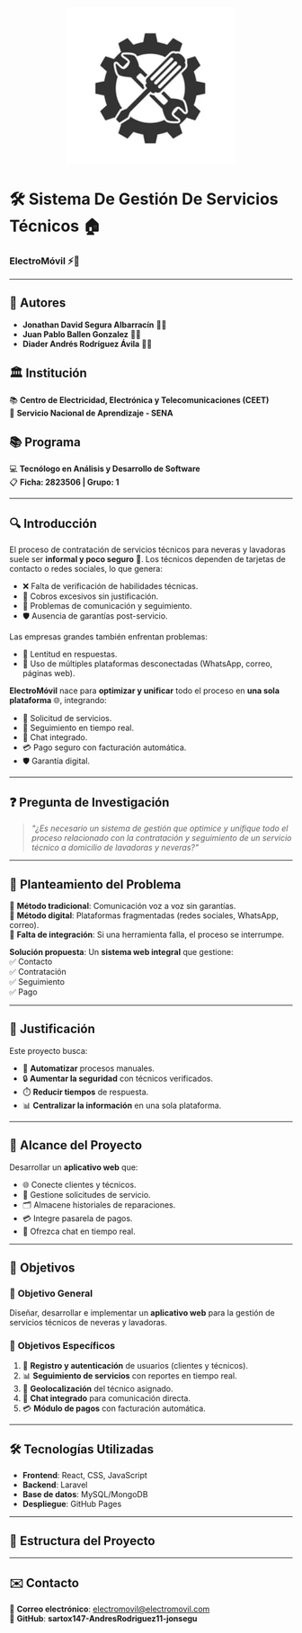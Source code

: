<div align="center">
  <img src="images/logo.png" alt="ElectroMóvil Logo" width="300">
</div>

# 🛠️ Sistema De Gestión De Servicios Técnicos 🏠  
### **ElectroMóvil** ⚡🔧  

---

## 📌 **Autores**  
- **Jonathan David Segura Albarracín** 👨‍💻  
- **Juan Pablo Ballen Gonzalez** 👨‍💻
- **Diader Andrés Rodríguez Ávila** 👨‍💻

## 🏛️ **Institución**  
📚 **Centro de Electricidad, Electrónica y Telecomunicaciones (CEET)**  
🔧 **Servicio Nacional de Aprendizaje - SENA**  

## 📚 **Programa**  
💻 **Tecnólogo en Análisis y Desarrollo de Software**  
📋 **Ficha: 2823506 | Grupo: 1**    

---

## 🔍 **Introducción**  
El proceso de contratación de servicios técnicos para neveras y lavadoras suele ser **informal y poco seguro** 🚨. Los técnicos dependen de tarjetas de contacto o redes sociales, lo que genera:  

- ❌ Falta de verificación de habilidades técnicas.  
- 💸 Cobros excesivos sin justificación.  
- 📵 Problemas de comunicación y seguimiento.  
- 🛡️ Ausencia de garantías post-servicio.  

Las empresas grandes también enfrentan problemas:  
- 🐢 Lentitud en respuestas.  
- 🔄 Uso de múltiples plataformas desconectadas (WhatsApp, correo, páginas web).  

**ElectroMóvil** nace para **optimizar y unificar** todo el proceso en **una sola plataforma** 🌐, integrando:  
- 📲 Solicitud de servicios.  
- 📍 Seguimiento en tiempo real.  
- 💬 Chat integrado.  
- 💳 Pago seguro con facturación automática.  
- 🛡️ Garantía digital.  

---

## ❓ **Pregunta de Investigación**  
> *"¿Es necesario un sistema de gestión que optimice y unifique todo el proceso relacionado con la contratación y seguimiento de un servicio técnico a domicilio de lavadoras y neveras?"*  

---

## 📢 **Planteamiento del Problema**  
🔹 **Método tradicional**: Comunicación voz a voz sin garantías.  
🔹 **Método digital**: Plataformas fragmentadas (redes sociales, WhatsApp, correo).  
🔹 **Falta de integración**: Si una herramienta falla, el proceso se interrumpe.  

**Solución propuesta**: Un **sistema web integral** que gestione:  
✅ Contacto  
✅ Contratación  
✅ Seguimiento  
✅ Pago  

---

## 🎯 **Justificación**  
Este proyecto busca:  
- 🚀 **Automatizar** procesos manuales.  
- 🔒 **Aumentar la seguridad** con técnicos verificados.  
- ⏱️ **Reducir tiempos** de respuesta.  
- 📊 **Centralizar la información** en una sola plataforma.  

---

## 📌 **Alcance del Proyecto**  
Desarrollar un **aplicativo web** que:  
- 🌐 Conecte clientes y técnicos.  
- 📝 Gestione solicitudes de servicio.  
- 🗂️ Almacene historiales de reparaciones.  
- 💳 Integre pasarela de pagos.  
- 📲 Ofrezca chat en tiempo real.  

---

## 🎯 **Objetivos**  

### 🎯 **Objetivo General**  
Diseñar, desarrollar e implementar un **aplicativo web** para la gestión de servicios técnicos de neveras y lavadoras.  

### 🎯 **Objetivos Específicos**  
1. 🔐 **Registro y autenticación** de usuarios (clientes y técnicos).  
2. 📊 **Seguimiento de servicios** con reportes en tiempo real.  
3. 📍 **Geolocalización** del técnico asignado.  
4. 💬 **Chat integrado** para comunicación directa.  
5. 💳 **Módulo de pagos** con facturación automática.  

---

## 🛠️ **Tecnologías Utilizadas**  
- **Frontend**: React, CSS, JavaScript  
- **Backend**: Laravel  
- **Base de datos**: MySQL/MongoDB  
- **Despliegue**: GitHub Pages  

---

## 📂 **Estructura del Proyecto**  
---- 

## ✉️ **Contacto**  
📧 **Correo electrónico**: electromovil@electromovil.com  
🔗 **GitHub**: **sartox147-AndresRodriguez11-jonsegu**
